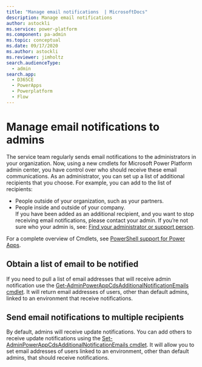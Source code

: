 ```yaml
---
title: "Manage email notifications  | MicrosoftDocs"
description: Manage email notifications
author: astockli
ms.service: power-platform
ms.component: pa-admin
ms.topic: conceptual
ms.date: 09/17/2020
ms.author: astockli
ms.reviewer: jimholtz
search.audienceType: 
  - admin
search.app:
  - D365CE
  - PowerApps
  - Powerplatform
  - Flow
---
```

# Manage email notifications to admins
The service team regularly sends email notifications to the administrators in your organization. Now, using a new cmdlets for Microsoft Power Platform admin center, you have control over who should receive these email communications. As an administrator, you can set up a list of additional recipients that you choose. For example, you can add to the list of recipients:  
- People outside of your organization, such as your partners.  
- People inside and outside of your company.  
 If you have been added as an additional recipient, and you want to stop receiving email notifications, please contact your admin. If you’re not sure who your admin is, see: [Find your administrator or support person](https://docs.microsoft.com/powerapps/user/find-admin).  

For a complete overview of Cmdlets, see [PowerShell support for Power Apps](powerapps-powershell.md).

## Obtain a list of email to be notified
If you need to pull a list of email addresses that will receive admin notification use the [Get-AdminPowerAppCdsAdditionalNotificationEmails cmdlet](https://docs.microsoft.com/powershell/module/microsoft.powerapps.administration.powershell/get-adminpowerappcdsadditionalnotificationemails?view=pa-ps-latest).  It will return email addresses of users, other than default admins, linked to an environment that receive notifications.

## Send email notifications to multiple recipients  

By default, admins will receive update notifications. You can add others to receive update notifications using the [Set-AdminPowerAppCdsAdditionalNotificationEmails cmdlet](https://docs.microsoft.com/powershell/module/microsoft.powerapps.administration.powershell/set-adminpowerappcdsadditionalnotificationemails?view=pa-ps-latest).  It will allow you to set email addresses of users linked to an environment, other than default admins, that should receive notifications.
